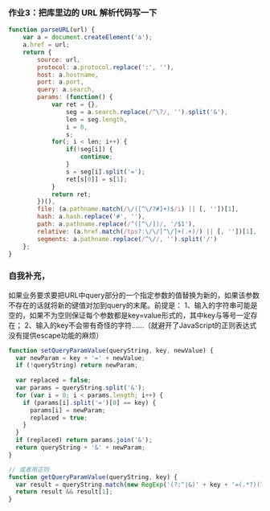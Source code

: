 ### 作业3：把库里边的 URL 解析代码写一下
<!-- https://tools.ietf.org/html/rfc3986 -->

```javascript
function parseURL(url) {
	var a = document.createElement('a');
	a.href = url;
	return {
		source: url,
		protocol: a.protocol.replace(':', ''),
		host: a.hostname,
		port: a.port,
		query: a.search,
		params: (function() {
			var ret = {},
				seg = a.search.replace(/^\?/, '').split('&'),
				len = seg.length,
				i = 0,
				s;
			for(; i < len; i++) {
				if(!seg[i]) {
					continue;
				}
				s = seg[i].split('=');
				ret[s[0]] = s[1];
			}
			return ret;
		})(),
		file: (a.pathname.match(/\/([^\/?#]+)$/i) || [, ''])[1],
		hash: a.hash.replace('#', ''),
		path: a.pathname.replace(/^([^\/])/, '/$1'),
		relative: (a.href.match(/tps?:\/\/[^\/]+(.+)/) || [, ''])[1],
		segments: a.pathname.replace(/^\//, '').split('/')
	};
}

```

### 自我补充，
如果业务要求要把URL中query部分的一个指定参数的值替换为新的，如果该参数不存在的话就将新的键值对加到query的末尾。前提是：
1、输入的字符串可能是空的，如果不为空则保证每个参数都是key=value形式的，其中key与等号一定存在；
2、输入的key不会带有奇怪的字符……（就避开了JavaScript的正则表达式没有提供escape功能的麻烦）

```javascript
function setQueryParamValue(queryString, key, newValue) {  
  var newParam = key + '=' + newValue;  
  if (!queryString) return newParam;  
    
  var replaced = false;  
  var params = queryString.split('&');  
  for (var i = 0; i < params.length; i++) {  
    if (params[i].split('=')[0] == key) {  
      params[i] = newParam;  
      replaced = true;  
    }  
  }  
  if (replaced) return params.join('&');  
  return queryString + '&' + newParam;  
}  

// 或者用正则
function getQueryParamValue(queryString, key) {  
  var result = queryString.match(new RegExp('(?:^|&)' + key + '=(.*?)(?=$|&)'));  
  return result && result[1];  
}  
```